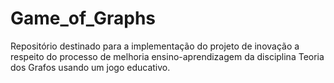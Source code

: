 # Game_of_Graphs
Repositório destinado para a implementação do projeto de inovação a respeito do processo de melhoria ensino-aprendizagem da disciplina Teoria dos Grafos usando um jogo educativo.
